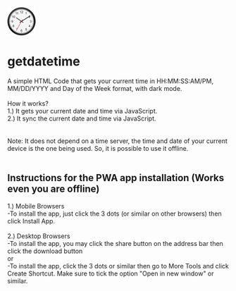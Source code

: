 <img src="resources/favicon.png" alt="LOGO" width="64"  height="64">

# getdatetime
A simple HTML Code that gets your current time in HH:MM:SS:AM/PM, MM/DD/YYYY and Day of the Week format, with dark mode.
<br>
<br>
How it works?
<br>
1.) It gets your current date and time via JavaScript.
<br>
2.) It sync the current date and time via JavaScript.
<br>
<br>
<br>
Note: It does not depend on a time server, the time and date of your current device is the one being used. So, it is possible to use it offline.
<br>
<br>
## Instructions for the PWA app installation (Works even you are offline)
1.) Mobile Browsers
<br>
-To install the app, just click the 3 dots (or similar on other browsers) then click Install App. 
<br>
<br>
2.) Desktop Browsers
<br>
-To install the app, you may click the share button on the address bar then click the download button
<br>
or
<br>
-To install the app, click the 3 dots or similar then go to More Tools and click Create Shortcut. Make sure to tick the option "Open in new window" or similar.
